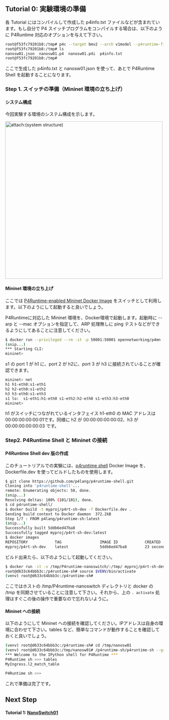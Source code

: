 

## Tutorial 0: 実験環境の準備

各 Tutorial にはコンパイルして作成した p4info.txt ファイルなどが含まれています。もし自分で P4 スイッチプログラムをコンパイルする場合は、以下のように P4Runtime 対応のオプションを与えて下さい。

```bash
root@f53fc79201b8:/tmp# p4c --target bmv2 --arch v1model --p4runtime-files p4info.txt nanosw01.p4 
root@f53fc79201b8:/tmp# ls
nanosw01.json  nanosw01.p4  nanosw01.p4i  p4info.txt
root@f53fc79201b8:/tmp# 
```

ここで生成した p4info.txt と nanosw01.json を使って、あとで P4Runtime Shell を起動することになります。

### Step 1. スイッチの準備（Mininet 環境の立ち上げ）

#### システム構成

今回実験する環境のシステム構成を示します。

<img src="/Volumes/yasuda/Documents/Private/memo/P4/P4runtime-nanoswitch/system.png" alt="attach:(system structure)" title="System Structure" width="500">

#### Mininet 環境の立ち上げ

ここでは [P4Runtime-enabled Mininet Docker Image](https://hub.docker.com/r/opennetworking/p4mn) をスイッチとして利用します。以下のようにして起動すると良いでしょう。

P4Runtimeに対応した Mininet 環境を、Docker環境で起動します。起動時に --arp と --mac オプションを指定して、ARP 処理無しに ping テストなどができるようにしてあることに注意してください。

```bash
$ docker run --privileged --rm -it -p 50001:50001 opennetworking/p4mn --arp --topo single,3 --mac
(snip...)
*** Starting CLI:
mininet> 
```
s1 の port 1 が h1 に、port 2 が h2に、port 3 が h3 に接続されていることが確認できます。
```bash
mininet> net
h1 h1-eth0:s1-eth1
h2 h2-eth0:s1-eth2
h3 h3-eth0:s1-eth3
s1 lo:  s1-eth1:h1-eth0 s1-eth2:h2-eth0 s1-eth3:h3-eth0
mininet> 
```
h1 がスイッチにつながれているインタフェイス h1-eth0 の MAC アドレスは  00:00:00:00:00:01です。同様に h2 が 00:00:00:00:00:02、h3 が 00:00:00:00:00:03 です。

### Step2. P4Runtime Shell と Mininet の接続

#### P4Runtime Shell dev 版の作成

このチュートリアルでの実験には、[p4runtime shell](https://github.com/p4lang/p4runtime-shell) Docker Image を、Dockerfile.dev を使ってビルドしたものを使用します。

```bash
$ git clone https://github.com/p4lang/p4runtime-shell.git
Cloning into 'p4runtime-shell'...
remote: Enumerating objects: 50, done.
(snip...)
Resolving deltas: 100% (101/101), done.
$ cd p4runtime-shell/
$ docker build -t myproj/p4rt-sh-dev -f Dockerfile.dev .
Sending build context to Docker daemon  372.2kB
Step 1/7 : FROM p4lang/p4runtime-sh:latest
(snip...)
Successfully built 5ddb6ed47ba8
Successfully tagged myproj/p4rt-sh-dev:latest
$ docker images
REPOSITORY            TAG                 IMAGE ID            CREATED             SIZE
myproj/p4rt-sh-dev    latest              5ddb6ed47ba8        23 seconds ago      285MB
```
ビルド出来たら、以下のようにして起動してください。
```bash
$ docker run -it -v /tmp/P4runtime-nanoswitch/:/tmp/ myproj/p4rt-sh-dev /bin/bash
root@d633c64bbb3c:/p4runtime-sh# source $VENV/bin/activate
(venv) root@d633c64bbb3c:/p4runtime-sh# 
```
ここではホストの /tmp/P4runtime-nanoswitch ディレクトリと docker の /tmp を同期させていることに注意して下さい。それから、上の `. activate` 処理はすぐこの後の操作で重要なので忘れないように。

#### Mininet への接続

以下のようにして Mininet への接続を確認してください。IPアドレスは自身の環境に合わせて下さい。tables など、簡単なコマンドが動作することを確認しておくと良いでしょう。

```bash
(venv) root@d633c64bbb3c:/p4runtime-sh# cd /tmp/nanosw01
(venv) root@d633c64bbb3c:/tmp/nanosw01# /p4runtime-sh/p4runtime-sh --grpc-addr 192.168.XX.XX:50001 --device-id 1 --election-id 0,1 --config p4info.txt,nanosw01.json
*** Welcome to the IPython shell for P4Runtime ***
P4Runtime sh >>> tables
MyIngress.l2_match_table

P4Runtime sh >>> 
```

これで準備は完了です。



## Next Step

#### Tutorial 1: [NanoSwitch01](t1_nanosw01.md)

